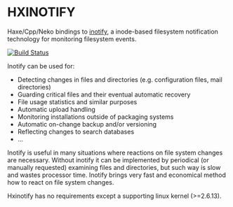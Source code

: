 # HXINOTIFY

Haxe/Cpp/Neko bindings to [inotify](http://en.wikipedia.org/wiki/Inotify), a inode-based filesystem notification technology for monitoring filesystem events.

[![Build Status](https://travis-ci.org/tong/hxinotify.svg?branch=master)](https://travis-ci.org/tong/hxinotify)

Inotify can be used for:
* Detecting changes in files and directories (e.g. configuration files, mail directories)
* Guarding critical files and their eventual automatic recovery
* File usage statistics and similar purposes
* Automatic upload handling
* Monitoring installations outside of packaging systems
* Automatic on-change backup and/or versioning
* Reflecting changes to search databases
* ...

Inotify is useful in many situations where reactions on file system changes are necessary.
Without inotify it can be implemented by periodical (or manually requested) examining files and directories, but such way is slow and wastes processor time. Inotify brings very fast and economical method how to react on file system changes.  

Hxinotify has no requirements except a supporting linux kernel (>=2.6.13).
